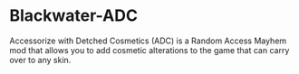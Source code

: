 # Blackwater-ADC
Accessorize with Detched Cosmetics (ADC) is a Random Access Mayhem mod that allows you to add cosmetic alterations to the game that can carry over to any skin.
